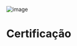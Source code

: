 ![image](https://user-images.githubusercontent.com/76081229/177204549-9f40c54b-6590-4617-81d6-852048a018fd.png)

# Certificação 

